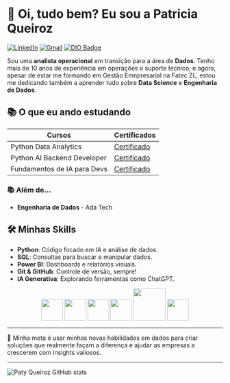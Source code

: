 # 👋 Oi, tudo bem? Eu sou a Patricia Queiroz

[![LinkedIn](https://img.shields.io/badge/-LinkedIn-%230077B5?style=for-the-badge&logo=linkedin&logoColor=white)](https://www.linkedin.com/in/patyqueiroz)
[![Gmail](https://img.shields.io/badge/Gmail-D14836?style=for-the-badge&logo=gmail&logoColor=white)](patriciaqueiroz35@gmail.com)
[![DIO Badge](https://img.shields.io/badge/-DIO-%237159c1?style=for-the-badge&logo=data:image/png;base64,[BASE64_STRING]&logoColor=white)](https://www.dio.me/users/patriciaqueiroz35)



Sou uma **analista operacional** em transição para a área de **Dados**. Tenho mais de 10 anos de experiência em operações e suporte técnico, e agora, apesar de estar me formando em Gestão Emnpresarial na Fatec ZL, estou me dedicando também a aprender tudo sobre **Data Science** e **Engenharia de Dados**.

## 📚 O que eu ando estudando

| Cursos | Certificados |
|--------|--------------|
| Python Data Analytics | [Certificado](https://hermes.dio.me/certificates/OG8TRMKH.pdf) |
| Python AI Backend Developer | [Certificado](https://hermes.dio.me/certificates/UONUQQPW.pdf) |
| Fundamentos de IA para Devs | [Certificado](https://hermes.dio.me/certificates/ZZJNFESE.pdf) |

### 📚 Além de...

- **Engenharia de Dados** - Ada Tech


## 🛠️ Minhas Skills

- **Python**: Código focado em IA e análise de dados.
- **SQL**: Consultas para buscar e manipular dados.
- **Power BI**: Dashboards e relatórios visuais.
- **Git & GitHub**: Controle de versão, sempre!
- **IA Generativa**: Explorando ferramentas como ChatGPT.

  

<p align="center">
<img src="https://cdn.jsdelivr.net/gh/devicons/devicon@latest/icons/python/python-original-wordmark.svg" width = "50px">
<img src="https://cdn.jsdelivr.net/gh/devicons/devicon@latest/icons/amazonwebservices/amazonwebservices-original-wordmark.svg" width = "50px">
<img src="https://cdn.jsdelivr.net/gh/devicons/devicon@latest/icons/postgresql/postgresql-original-wordmark.svg" width = "50px">
<img src="https://cdn.jsdelivr.net/gh/devicons/devicon@latest/icons/azuresqldatabase/azuresqldatabase-original.svg" width = "50px">
<img src="https://img.shields.io/badge/PowerBI-F2C811?style=flat-square&logo=power-bi&logoColor=black" width = "75px">
<img src="https://cdn.jsdelivr.net/gh/devicons/devicon@latest/icons/github/github-original-wordmark.svg" width = "50px">
</p>

---------

🎯 Minha meta é usar minhas novas habilidades em dados para criar soluções que realmente façam a diferença e ajudar as empresas a crescerem com insights valiosos.


------------
<p align="center">

![Paty Queiroz GitHub stats](https://github-readme-stats.vercel.app/api?username=PatQuei&show_icons=true&theme=tokyonight)

 </p>
